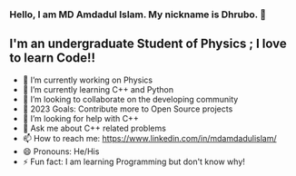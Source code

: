 ### Hello, I am MD Amdadul Islam. My nickname is Dhrubo. 👋

## I'm an undergraduate Student of Physics ; I love to learn Code!!




- 🔭 I’m currently working on Physics
- 🌱 I’m currently learning C++ and Python
- 👯 I’m looking to collaborate on the developing community
- 🥅 2023 Goals: Contribute more to Open Source projects 
- 🤔 I’m looking for help with C++
- 💬 Ask me about C++ related problems
- 📫 How to reach me: https://www.linkedin.com/in/mdamdadulislam/
- 😄 Pronouns: He/His
- ⚡ Fun fact: I am learning Programming but don't know why!

</details>

[website]: https://amdadulislam.com/
[twitter]: https://twitter.com/AmdadulDhrubo
[youtube]: https://www.youtube.com/channel/UCB29jphDIYEzlZs77LYGtnw
[instagram]: https://www.instagram.com/dhruboish/
[linkedin]: https://www.linkedin.com/in/mdamdadulislam/
